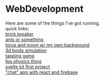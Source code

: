 # WebDevelopment

Here are some of the things I've got running.  
quick links:  
[brick breaker](https://eager-hawking-5575c6.netlify.app/)  
[ants or something](https://serene-chandrasekhar-71714f.netlify.app/)  
[torus and moon w/ my own background](https://strong-fox-128c7d.netlify.app/)  
[3d boids simulation](https://serene-chandrasekhar-c842ce.netlify.app/)  
[tapping game](https://silly-torvalds-4e6a47.netlify.app/)  
[fps physics thing](https://pensive-haibt-0aa6d5.netlify.app/)  
[svelte kit first project](https://musing-clarke-43c9a6.netlify.app/)  
["chat" app with react and firebase](https://goofy-khorana-0fd1fa.netlify.app/)
